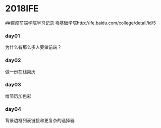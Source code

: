 # 2018IFE

##百度前端学院学习记录
零基础学院http://ife.baidu.com/college/detail/id/5       

### day01
为什么有那么多人要做前端？
### day02
做一份在线简历
### day03
给简历加色彩
### day04
背景边框列表链接和更复杂的选择器
